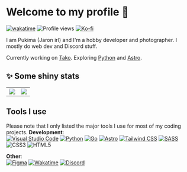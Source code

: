 # Welcome to my profile 👋
[![wakatime](https://wakatime.com/badge/user/b2c79944-f8be-4ec3-ba15-c571148b471a.svg)](https://wakatime.com/@b2c79944-f8be-4ec3-ba15-c571148b471a) ![Profile views](https://komarev.com/ghpvc/?username=Pukimaa)
[![Ko-fi](https://img.shields.io/badge/Ko--fi-FFF?style=flat&logo=kofi)](https://ko-fi.com/pukima)

I am Pukima (Jaron irl) and I'm a hobby developer and photographer. I mostly do web dev and Discord stuff.

Currently working on [Tako](https://github.com/tako-discord). Exploring [Python](https://python.org) and [Astro](https://astro.build).

## ✨ Some shiny stats
<table>
<td align="center" style="padding=0;width=50%;"><img src="https://github-readme-stats.vercel.app/api?username=Pukimaa&show_icons=true&theme=dark&hide_border=true" /></td>
<td align="center" style="padding=0;width=50%;"><a href="https://github.com/Pukimaa"><img src="https://github-readme-streak-stats.herokuapp.com/?user=Pukimaa&theme=dark&hide_border=true" /></a></td>
</table>

## Tools I use
Please note that I only listed the major tools I use for most of my coding projects.
**Development**:<br/>
[![Visual Studio Code](https://img.shields.io/badge/Visual%20Studio%20Code-007ACC?style=for-the-badge&logo=visualstudiocode)](https://code.visualstudio.com/)
[![Python](https://img.shields.io/badge/Python-FFDF76?style=for-the-badge&logo=python)](https://python.org)
[![Go](https://img.shields.io/badge/Go-0F172A?style=for-the-badge&logo=go)](https://go.dev)
[![Astro](https://img.shields.io/badge/Astro-0F172A?style=for-the-badge&logo=astro)](https://astro.build)
[![Tailwind CSS](https://img.shields.io/badge/Tailwind-0F172A?style=for-the-badge&logo=tailwindcss)](https://tailwindcss.com)
[![SASS](https://img.shields.io/badge/SASS-FFF?style=for-the-badge&logo=sass)](https://sass-lang.com/)
![CSS3](https://img.shields.io/badge/CSS-1572B6?style=for-the-badge&logo=css3)
![HTML5](https://img.shields.io/badge/HTML-000?style=for-the-badge&logo=html5)

**Other**:<br />
[![Figma](https://img.shields.io/badge/Figma-000?style=for-the-badge&logo=figma)](https://figma.com)
[![Wakatime](https://img.shields.io/badge/Wakatime-000?style=for-the-badge&logo=wakatime)](https://wakatime.com)
[![Discord](https://img.shields.io/badge/Discord-2C2F33?style=for-the-badge&logo=discord)](https://dsc.gg/michu-server)
